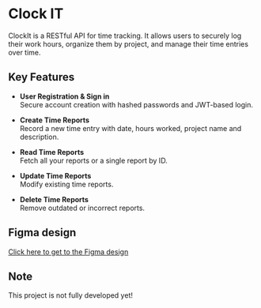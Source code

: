 # Clock IT

ClockIt is a RESTful API for time tracking. It allows users to securely log their work hours, organize them by project, and manage their time entries over time.

## Key Features

- **User Registration & Sign in**  
  Secure account creation with hashed passwords and JWT-based login.

- **Create Time Reports**  
  Record a new time entry with date, hours worked, project name and description.

- **Read Time Reports**  
  Fetch all your reports or a single report by ID.

- **Update Time Reports**  
  Modify existing time reports.

- **Delete Time Reports**  
  Remove outdated or incorrect reports.

## Figma design

[Click here to get to the Figma design](https://www.figma.com/design/pfgGvrNOkN1Vn2vsa8Q4e5/Clock-IT?node-id=1-2&t=BqrQgAzfHey8iCAF-1)

## Note

This project is not fully developed yet!
